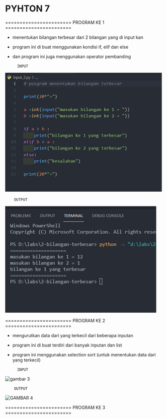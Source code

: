 # PYHTON 7
======================= PROGRAM KE 1 =======================
* menentukan bilangan terbesar dari 2 bilangan yang di input kan
* program ini di buat menggunakan kondisi if, elif dan else
* dan program ini juga menggunakan operator pembanding

        INPUT
![gambar 1](gambar/input_2.PNG)

        OUTPUT

![gambar 2](gambar/input_2.1.PNG)

======================= PROGRAM KE 2 =======================

* mengurutkan data dari yang terkecil dari beberapa inputan
* program ini di buat terdiri dari banyak inputan dan list
* program ini menggunakan selection sort (untuk menentukan data dari yang terkecil)

        INPUT
![gambar 3](gambar/list-1.PNG)

        OUTPUT
        
![GAMBAR 4](gambar/list-2.PNG)


======================= PROGRAM KE 3 =======================

